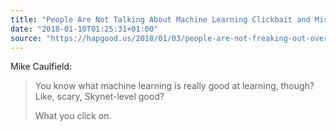 ```yaml
---
title: "People Are Not Talking About Machine Learning Clickbait and Misinformation Nearly Enough"
date: "2018-01-10T01:25:31+01:00"
source: "https://hapgood.us/2018/01/03/people-are-not-freaking-out-over-machine-learning-clickbait-and-misinformation-nearly-enough/"
---
```


Mike Caulfield:

> You know what machine learning is really good at learning, though? Like, scary, Skynet-level good?
>
> What you click on.
